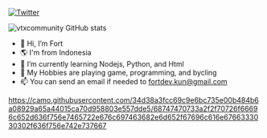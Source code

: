 [![Twitter](https://img.shields.io/badge/Twitter-%231DA1F2.svg?logo=Twitter&logoColor=white)](https://twitter.com/LordMipaz)

![vtxcommunity GitHub stats](https://github-readme-stats.vercel.app/api?username=vtxcommunity&show_icons=true&theme=radical)
- 👋 Hi, I’m Fort
- 🌎 I'm from Indonesia
- 🌱 I’m currently learning Nodejs, Python, and Html
- 💓 My Hobbies are playing game, programming, and bycling
- 📫 You can send an email if needed to fortdev.kun@gmail.com

https://camo.githubusercontent.com/34d38a3fcc69c9e6bc735e00b484b6a08929a65a44015ca70d958803e557dde5/68747470733a2f2f70726f66696c652d636f756e7465722e676c697463682e6d652f67696c616e6766333030302f636f756e742e737667
<!---
vtxcommunity/vtxcommunity is a ✨ special ✨ repository because its `README.md` (this file) appears on your GitHub profile.
You can click the Preview link to take a look at your changes.
--->
